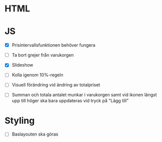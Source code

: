 # HTML


# JS
+ [x] Prisintervallsfunktionen behöver fungera
+ [ ] Ta bort grejer från varukorgen
+ [x] Slideshow
+ [ ] Kolla igenom 10%-regeln
+ [ ] Visuell förändring vid ändring av totalpriset
+ [ ] Summan och totala antalet munkar i varukorgen samt vid ikonen längst upp till höger ska bara uppdateras vid tryck på "Lägg till"


# Styling
+ [ ] Baslayouten ska göras
